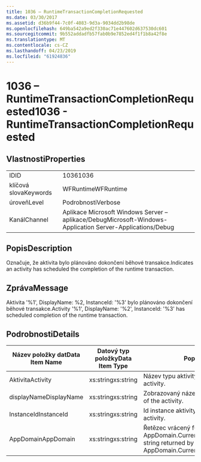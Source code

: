```yaml
---
title: 1036 – RuntimeTransactionCompletionRequested
ms.date: 03/30/2017
ms.assetid: d36b9f44-7c0f-4083-9d3a-9034dd2b98de
ms.openlocfilehash: 649ba542a9ed2f330ac71e447602d637530dc601
ms.sourcegitcommit: 9b552addadfb57fab0b9e7852ed4f1f1b8a42f8e
ms.translationtype: MT
ms.contentlocale: cs-CZ
ms.lasthandoff: 04/23/2019
ms.locfileid: "61924836"
---
```

# <a name="1036---runtimetransactioncompletionrequested"></a><span data-ttu-id="66413-102">1036 – RuntimeTransactionCompletionRequested</span><span class="sxs-lookup"><span data-stu-id="66413-102">1036 - RuntimeTransactionCompletionRequested</span></span>
## <a name="properties"></a><span data-ttu-id="66413-103">Vlastnosti</span><span class="sxs-lookup"><span data-stu-id="66413-103">Properties</span></span>  
  
|||  
|-|-|  
|<span data-ttu-id="66413-104">ID</span><span class="sxs-lookup"><span data-stu-id="66413-104">ID</span></span>|<span data-ttu-id="66413-105">1036</span><span class="sxs-lookup"><span data-stu-id="66413-105">1036</span></span>|  
|<span data-ttu-id="66413-106">klíčová slova</span><span class="sxs-lookup"><span data-stu-id="66413-106">Keywords</span></span>|<span data-ttu-id="66413-107">WFRuntime</span><span class="sxs-lookup"><span data-stu-id="66413-107">WFRuntime</span></span>|  
|<span data-ttu-id="66413-108">úroveň</span><span class="sxs-lookup"><span data-stu-id="66413-108">Level</span></span>|<span data-ttu-id="66413-109">Podrobnosti</span><span class="sxs-lookup"><span data-stu-id="66413-109">Verbose</span></span>|  
|<span data-ttu-id="66413-110">Kanál</span><span class="sxs-lookup"><span data-stu-id="66413-110">Channel</span></span>|<span data-ttu-id="66413-111">Aplikace Microsoft Windows Server – aplikace/Debug</span><span class="sxs-lookup"><span data-stu-id="66413-111">Microsoft-Windows-Application Server-Applications/Debug</span></span>|  
  
## <a name="description"></a><span data-ttu-id="66413-112">Popis</span><span class="sxs-lookup"><span data-stu-id="66413-112">Description</span></span>  
 <span data-ttu-id="66413-113">Označuje, že aktivita bylo plánováno dokončení běhové transakce.</span><span class="sxs-lookup"><span data-stu-id="66413-113">Indicates an activity has scheduled the completion of the runtime transaction.</span></span>  
  
## <a name="message"></a><span data-ttu-id="66413-114">Zpráva</span><span class="sxs-lookup"><span data-stu-id="66413-114">Message</span></span>  
 <span data-ttu-id="66413-115">Aktivita '%1', DisplayName: %2, InstanceId: '%3' bylo plánováno dokončení běhové transakce.</span><span class="sxs-lookup"><span data-stu-id="66413-115">Activity '%1', DisplayName: '%2', InstanceId: '%3' has scheduled completion of the runtime transaction.</span></span>  
  
## <a name="details"></a><span data-ttu-id="66413-116">Podrobnosti</span><span class="sxs-lookup"><span data-stu-id="66413-116">Details</span></span>  
  
|<span data-ttu-id="66413-117">Název položky dat</span><span class="sxs-lookup"><span data-stu-id="66413-117">Data Item Name</span></span>|<span data-ttu-id="66413-118">Datový typ položky</span><span class="sxs-lookup"><span data-stu-id="66413-118">Data Item Type</span></span>|<span data-ttu-id="66413-119">Popis</span><span class="sxs-lookup"><span data-stu-id="66413-119">Description</span></span>|  
|--------------------|--------------------|-----------------|  
|<span data-ttu-id="66413-120">Aktivita</span><span class="sxs-lookup"><span data-stu-id="66413-120">Activity</span></span>|<span data-ttu-id="66413-121">xs:string</span><span class="sxs-lookup"><span data-stu-id="66413-121">xs:string</span></span>|<span data-ttu-id="66413-122">Název typu aktivity.</span><span class="sxs-lookup"><span data-stu-id="66413-122">The type name of the activity.</span></span>|  
|<span data-ttu-id="66413-123">displayName</span><span class="sxs-lookup"><span data-stu-id="66413-123">DisplayName</span></span>|<span data-ttu-id="66413-124">xs:string</span><span class="sxs-lookup"><span data-stu-id="66413-124">xs:string</span></span>|<span data-ttu-id="66413-125">Zobrazovaný název aktivity.</span><span class="sxs-lookup"><span data-stu-id="66413-125">The display name of the activity.</span></span>|  
|<span data-ttu-id="66413-126">InstanceId</span><span class="sxs-lookup"><span data-stu-id="66413-126">InstanceId</span></span>|<span data-ttu-id="66413-127">xs:string</span><span class="sxs-lookup"><span data-stu-id="66413-127">xs:string</span></span>|<span data-ttu-id="66413-128">Id instance aktivity.</span><span class="sxs-lookup"><span data-stu-id="66413-128">The instance id of the activity.</span></span>|  
|<span data-ttu-id="66413-129">AppDomain</span><span class="sxs-lookup"><span data-stu-id="66413-129">AppDomain</span></span>|<span data-ttu-id="66413-130">xs:string</span><span class="sxs-lookup"><span data-stu-id="66413-130">xs:string</span></span>|<span data-ttu-id="66413-131">Řetězec vrácený funkcí AppDomain.CurrentDomain.FriendlyName.</span><span class="sxs-lookup"><span data-stu-id="66413-131">The string returned by AppDomain.CurrentDomain.FriendlyName.</span></span>|
